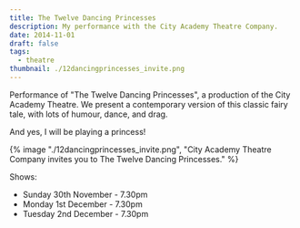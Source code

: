 ```yaml
---
title: The Twelve Dancing Princesses
description: My performance with the City Academy Theatre Company.
date: 2014-11-01
draft: false
tags:
  - theatre
thumbnail: ./12dancingprincesses_invite.png
---
```


Performance of "The Twelve Dancing Princesses", a production of the City Academy Theatre. We present a contemporary version of this classic fairy tale, with lots of humour, dance, and drag.

And yes, I will be playing a princess!

{% image "./12dancingprincesses_invite.png", "City Academy Theatre Company invites you to The Twelve Dancing Princesses." %}

Shows:

- Sunday 30th November - 7.30pm
- Monday 1st December - 7.30pm
- Tuesday 2nd December - 7.30pm
